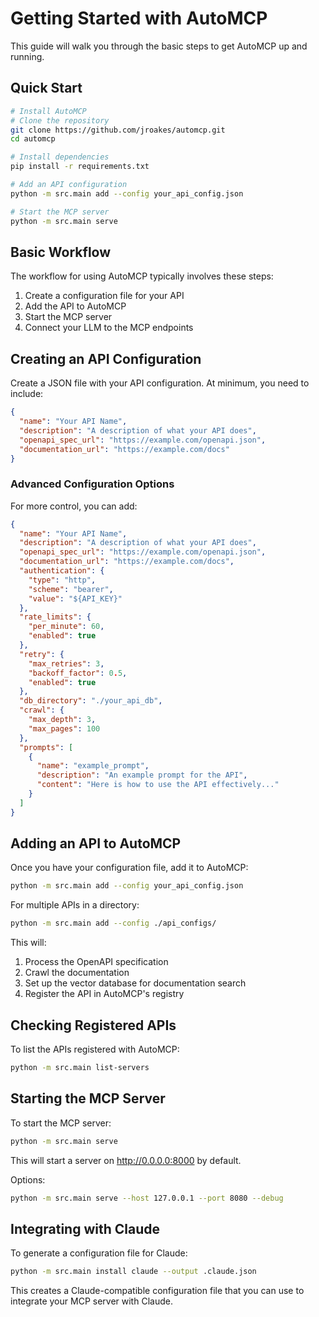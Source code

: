 # Getting Started with AutoMCP

This guide will walk you through the basic steps to get AutoMCP up and running.

## Quick Start

```bash
# Install AutoMCP
# Clone the repository
git clone https://github.com/jroakes/automcp.git
cd automcp

# Install dependencies
pip install -r requirements.txt

# Add an API configuration
python -m src.main add --config your_api_config.json

# Start the MCP server
python -m src.main serve
```

## Basic Workflow

The workflow for using AutoMCP typically involves these steps:

1. Create a configuration file for your API
2. Add the API to AutoMCP
3. Start the MCP server
4. Connect your LLM to the MCP endpoints

## Creating an API Configuration

Create a JSON file with your API configuration. At minimum, you need to include:

```json
{
  "name": "Your API Name",
  "description": "A description of what your API does",
  "openapi_spec_url": "https://example.com/openapi.json",
  "documentation_url": "https://example.com/docs"
}
```

### Advanced Configuration Options

For more control, you can add:

```json
{
  "name": "Your API Name",
  "description": "A description of what your API does",
  "openapi_spec_url": "https://example.com/openapi.json",
  "documentation_url": "https://example.com/docs",
  "authentication": {
    "type": "http",
    "scheme": "bearer",
    "value": "${API_KEY}"
  },
  "rate_limits": {
    "per_minute": 60,
    "enabled": true
  },
  "retry": {
    "max_retries": 3,
    "backoff_factor": 0.5,
    "enabled": true
  },
  "db_directory": "./your_api_db",
  "crawl": {
    "max_depth": 3,
    "max_pages": 100
  },
  "prompts": [
    {
      "name": "example_prompt",
      "description": "An example prompt for the API",
      "content": "Here is how to use the API effectively..."
    }
  ]
}
```

## Adding an API to AutoMCP

Once you have your configuration file, add it to AutoMCP:

```bash
python -m src.main add --config your_api_config.json
```

For multiple APIs in a directory:

```bash
python -m src.main add --config ./api_configs/
```

This will:
1. Process the OpenAPI specification
2. Crawl the documentation
3. Set up the vector database for documentation search
4. Register the API in AutoMCP's registry

## Checking Registered APIs

To list the APIs registered with AutoMCP:

```bash
python -m src.main list-servers
```

## Starting the MCP Server

To start the MCP server:

```bash
python -m src.main serve
```

This will start a server on http://0.0.0.0:8000 by default.

Options:
```bash
python -m src.main serve --host 127.0.0.1 --port 8080 --debug
```

## Integrating with Claude

To generate a configuration file for Claude:

```bash
python -m src.main install claude --output .claude.json
```

This creates a Claude-compatible configuration file that you can use to integrate your MCP server with Claude. 